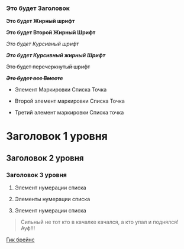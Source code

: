 ### Это будет Заголовок

**Это будет Жирный шрифт**

__Это будет Второй Жирный Шрифт__

_Это будет Курсивный шрифт_

**_Это будет Курсивный жирный Шрифт_**

~~Это будет перечеркнутый шрифт~~

**_~~Это будет все Вместе~~_**

* Элемент Маркировки Списка Точка

- Второй элемент маркировки Списка Точка

+ Третий элемент маркировки Списка точка

# Заголовок 1 уровня

## Заголовок 2 уровня

### Заголовок 3 уровня

1. Элемент нумерации списка

2. Элементы нумерации списка

3. Элемент нумерации списка

> Сильный не тот кто в качалке качался, а кто упал и поднялся! Ауф!!!

[Гик брейнс](www.gb.ru)

